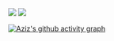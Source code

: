 <img src="https://github-readme-stats.vercel.app/api?username=pillowinacoma&show_icons=true&theme=dark">

<img src="https://github-readme-stats.vercel.app/api/top-langs/?username=pillowinacoma">

[![Aziz's github activity graph](https://github-readme-activity-graph-five.vercel.app/graph?username=pillowinacoma)]()